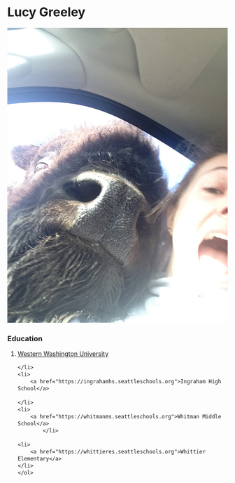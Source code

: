 
<h1> Lucy Greeley </h1>

![picture of me!](IMG_2861.jpeg "Lucy")

<h3> Education </h3>

<ol>
    <li> 
        <a href="https://www.wwu.edu">Western Washington University</a>
        
    </li>
    <li>
        <a href="https://ingrahamhs.seattleschools.org">Ingraham High School</a>
        
    </li>
    <li>
        <a href="https://whitmanms.seattleschools.org">Whitman Middle School</a>
            </li>
    
    <li>
        <a href="https://whittieres.seattleschools.org">Whittier Elementary</a>
    </li>
    </ol>